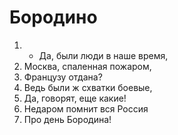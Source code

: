 # Бородино

1. - Да, были люди в наше время, 
2. Москва, спаленная пожаром,
3. Французу отдана?
4. Ведь были ж схватки боевые,
5. Да, говорят, еще какие! 
6. Недаром помнит вся Россия
7. Про день Бородина!